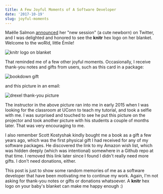 ```yaml
---
title: A Few Joyful Moments of A Software Developer
date: '2017-10-19'
slug: joyful-moments
---
```


Maëlle Salmon [announced](https://twitter.com/ma_salmon/status/920660343063490562) her "new session" (a cute newborn) on Twitter, and I was delighted and honored to see the **knitr** hex logo on her blanket. Welcome to the woRld, little Émile!

![knitr logo on blanket](https://db.yihui.name/images/knitr-blanket.jpg)

That reminded me of a few other joyful moments. Occasionally, I receive thank-you notes and gifts from users, such as this card in a package:

![bookdown gift](https://db.yihui.name/images/bookdown-gift.jpg)

and this picture in an email:

![drexel thank-you picture](https://db.yihui.name/images/drexel-thanks.jpg)

The instructor in the above picture ran into me in early 2015 when I was looking for the classroom at UConn to teach my tutorial, and took a selfie with me. I was surprised and touched to see he put this picture on the projector and took another picture with his students a couple of months later. That was very encouraging to me.

I also remember Scott Kostyshak kindly bought me a book as a gift a few years ago, which was the first physical gift I had received for any of my software packages. He discovered the link to my Amazon wish list, which was hidden deeply (which was intentional) somewhere in a Github repo at that time. I removed this link later since I found I didn't really need more gifts. I don't need donations, either.

This post is just to show some random memories of me as a software developer that have been motivating me to continue my work. Again, I'm not asking for thank-you notes or gifts or donations whatsoever. A **knitr** hex logo on your baby's blanket can make me happy enough :)
